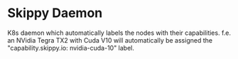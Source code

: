 # Skippy Daemon
K8s daemon which automatically labels the nodes with their capabilities.
f.e. an NVidia Tegra TX2 with Cuda V10 will automatically be assigned the "capability.skippy.io: nvidia-cuda-10" label.